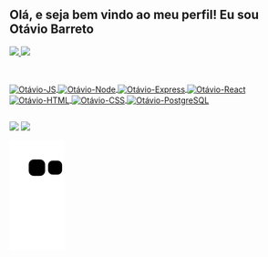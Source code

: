## Olá, e seja bem vindo ao meu perfil! Eu sou Otávio Barreto

<div>
  <a href="https://github.com/Barretotavio">
  <img heigth="180em" src="https://github-readme-stats.vercel.app/api?username=Barretotavio&show_icons=true&theme=radical&include_all_commits=true&count_private=true"/>
  <img heigth="180em" src="https://github-readme-stats.vercel.app/api/top-langs/?username=Barretotavio&layout=compact&langs_count=16&theme=radical"/>
</div>

##

<div style="display: inline_block"><br>
  <img align="center" alt="Otávio-JS" height="50" width="60" src="https://cdn.jsdelivr.net/gh/devicons/devicon/icons/javascript/javascript-original.svg" />
  <img align="center" alt="Otávio-Node" height="60" width="70" src="https://cdn.jsdelivr.net/gh/devicons/devicon/icons/nodejs/nodejs-original.svg" />         
  <img align="center" alt="Otávio-Express" height="60" width="70" src="https://cdn.jsdelivr.net/gh/devicons/devicon/icons/express/express-original-wordmark.svg" />
  <img align="center" alt="Otávio-React" height="60" width="70" src="https://cdn.jsdelivr.net/gh/devicons/devicon/icons/react/react-original-wordmark.svg" /> 
  <img align="center" alt="Otávio-HTML" height="60" width="70" src="https://cdn.jsdelivr.net/gh/devicons/devicon/icons/html5/html5-original.svg" />
  <img align="center" alt="Otávio-CSS" height="60" width="70" src="https://cdn.jsdelivr.net/gh/devicons/devicon/icons/css3/css3-original.svg" />
  <img align="center" alt="Otávio-PostgreSQL" height="60" width="70" src="https://cdn.jsdelivr.net/gh/devicons/devicon/icons/postgresql/postgresql-plain-wordmark.svg" /> 
</div>

##

<div>
  <a href="mailto:obarretomachado@gmail.com"><img src="https://img.shields.io/badge/Gmail-D14836?style=for-the-badge&logo=gmail&logoColor=white" target="_blank"></a>
  <a href="https://www.linkedin.com/in/ot%C3%A1vio-machado-495136224/"><img src="https://img.shields.io/badge/LinkedIn-0077B5?style=for-the-            badge&logo=linkedin&logoColor=white" target="_blank"></a>
  
  ![Snake animation](https://github.com/Barretotavio/Barretotavio/blob/output/github-contribution-grid-snake.svg)
</div>
